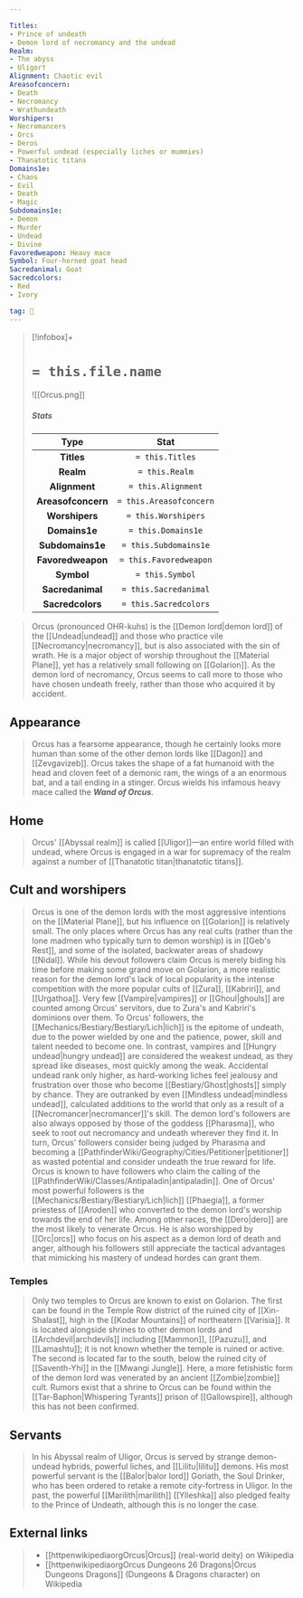 ```yaml
---

Titles:
- Prince of undeath
- Demon lord of necromancy and the undead
Realm:
- The abyss
- Uligor†
Alignment: Chaotic evil
Areasofconcern:
- Death
- Necromancy
- Wrathundeath
Worshipers:
- Necromancers
- Orcs
- Deros
- Powerful undead (especially liches or mummies)
- Thanatotic titans
Domains1e:
- Chaos
- Evil
- Death
- Magic
Subdomains1e:
- Demon
- Murder
- Undead
- Divine
Favoredweapon: Heavy mace
Symbol: Four-horned goat head
Sacredanimal: Goat
Sacredcolors:
- Red
- Ivory

tag: 🙏
---
```


> [!infobox]+
> #  `= this.file.name`
> ![[Orcus.png]]
> ##### Stats
> Type | Stat |
> :---:|:---:|
> **Titles** | `= this.Titles` |
> **Realm** | `= this.Realm` |
> **Alignment** | `= this.Alignment` |
> **Areasofconcern** | `= this.Areasofconcern` |
> **Worshipers** | `= this.Worshipers` |
> **Domains1e** | `= this.Domains1e` |
> **Subdomains1e** | `= this.Subdomains1e` |
> **Favoredweapon** | `= this.Favoredweapon` |
> **Symbol** | `= this.Symbol` |
> **Sacredanimal** | `= this.Sacredanimal` |
> **Sacredcolors** | `= this.Sacredcolors` |



> Orcus (pronounced OHR-kuhs) is the [[Demon lord|demon lord]] of the [[Undead|undead]] and those who practice vile [[Necromancy|necromancy]], but is also associated with the sin of wrath. He is a major object of worship throughout the [[Material Plane]], yet has a relatively small following on [[Golarion]]. As the demon lord of necromancy, Orcus seems to call more to those who have chosen undeath freely, rather than those who acquired it by accident.



## Appearance

> Orcus has a fearsome appearance, though he certainly looks more human than some of the other demon lords like [[Dagon]] and [[Zevgavizeb]]. Orcus takes the shape of a fat humanoid with the head and cloven feet of a demonic ram, the wings of a an enormous bat, and a tail ending in a stinger. Orcus wields his infamous heavy mace called the ***Wand of Orcus***.


## Home

> Orcus' [[Abyssal realm]] is called [[Uligor]]—an entire world filled with undead, where Orcus is engaged in a war for supremacy of the realm against a number of [[Thanatotic titan|thanatotic titans]].


## Cult and worshipers

> Orcus is one of the demon lords with the most aggressive intentions on the [[Material Plane]], but his influence on [[Golarion]] is relatively small. The only places where Orcus has any real cults (rather than the lone madmen who typically turn to demon worship) is in [[Geb's Rest]], and some of the isolated, backwater areas of shadowy [[Nidal]]. While his devout followers claim Orcus is merely biding his time before making some grand move on Golarion, a more realistic reason for the demon lord's lack of local popularity is the intense competition with the more popular cults of [[Zura]], [[Kabriri]], and [[Urgathoa]].
> Very few [[Vampire|vampires]] or [[Ghoul|ghouls]] are counted among Orcus' servitors, due to Zura's and Kabriri's dominions over them. To Orcus' followers, the [[Mechanics/Bestiary/Bestiary/Lich|lich]] is the epitome of undeath, due to the power wielded by one and the patience, power, skill and talent needed to become one. In contrast, vampires and [[Hungry undead|hungry undead]] are considered the weakest undead, as they spread like diseases, most quickly among the weak. Accidental undead rank only higher, as hard-working liches feel jealousy and frustration over those who become [[Bestiary/Ghost|ghosts]] simply by chance. They are outranked by even [[Mindless undead|mindless undead]], calculated additions to the world that only as a result of a [[Necromancer|necromancer]]'s skill.
> The demon lord's followers are also always opposed by those of the goddess [[Pharasma]], who seek to root out necromancy and undeath wherever they find it. In turn, Orcus' followers consider being judged by Pharasma and becoming a [[PathfinderWiki/Geography/Cities/Petitioner|petitioner]] as wasted potential and consider undeath the true reward for life.
> Orcus is known to have followers who claim the calling of the [[PathfinderWiki/Classes/Antipaladin|antipaladin]].
> One of Orcus' most powerful followers is the [[Mechanics/Bestiary/Bestiary/Lich|lich]] [[Phaegia]], a former priestess of [[Aroden]] who converted to the demon lord's worship towards the end of her life.
> Among other races, the [[Dero|dero]] are the most likely to venerate Orcus. He is also worshipped by [[Orc|orcs]] who focus on his aspect as a demon lord of death and anger, although his followers still appreciate the tactical advantages that mimicking his mastery of undead hordes can grant them.


### Temples

> Only two temples to Orcus are known to exist on Golarion. The first can be found in the Temple Row district of the ruined city of [[Xin-Shalast]], high in the [[Kodar Mountains]] of northeatern [[Varisia]]. It is located alongside shrines to other demon lords and [[Archdevil|archdevils]] including [[Mammon]], [[Pazuzu]], and [[Lamashtu]]; it is not known whether the temple is ruined or active.
The second is located far to the south, below the ruined city of [[Saventh-Yhi]] in the [[Mwangi Jungle]]. Here, a more fetishistic form of the demon lord was venerated by an ancient [[Zombie|zombie]] cult.
Rumors exist that a shrine to Orcus can be found within the [[Tar-Baphon|Whispering Tyrants]] prison of [[Gallowspire]], although this has not been confirmed.


## Servants

> In his Abyssal realm of Uligor, Orcus is served by strange demon-undead hybrids, powerful liches, and [[Lilitu|lilitu]] demons. His most powerful servant is the [[Balor|balor lord]] Goriath, the Soul Drinker, who has been ordered to retake a remote city-fortress in Uligor. In the past, the powerful [[Marilith|marilith]] [[Ylleshka]] also pledged fealty to the Prince of Undeath, although this is no longer the case.




## External links

> - [[httpenwikipediaorgOrcus|Orcus]] (real-world deity) on Wikipedia
> - [[httpenwikipediaorgOrcus Dungeons 26 Dragons|Orcus Dungeons  Dragons]] (Dungeons & Dragons character) on Wikipedia





